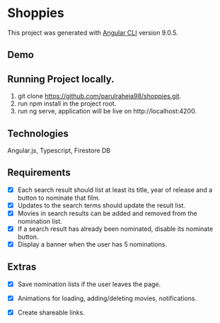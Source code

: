 # Shoppies

This project was generated with [Angular CLI](https://github.com/angular/angular-cli) version 9.0.5.

## Demo

## Running Project locally.

1. git clone https://github.com/parulraheja98/shoppies.git.
2. run npm install in the project root.
3. run ng serve, application will be live on http://localhost:4200.

## Technologies

Angular.js, Typescript, Firestore DB

## Requirements

- [x] Each search result should list at least its title, year of release and a button to nominate that film.
- [x] Updates to the search terms should update the result list.
- [x] Movies in search results can be added and removed from the nomination list.
- [x] If a search result has already been nominated, disable its nominate button.
- [x] Display a banner when the user has 5 nominations.

## Extras

- [x] Save nomination lists if the user leaves the page.
- [x] Animations for loading, adding/deleting movies, notifications.
- [x] Create shareable links.

